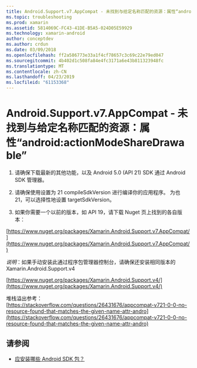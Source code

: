 ```yaml
---
title: Android.Support.v7.AppCompat - 未找到与给定名称匹配的资源：属性“android:actionModeShareDrawable”
ms.topic: troubleshooting
ms.prod: xamarin
ms.assetid: 5814069C-FC43-41DE-B5A5-024D05E59929
ms.technology: xamarin-android
author: conceptdev
ms.author: crdun
ms.date: 03/09/2018
ms.openlocfilehash: ff2a586773e33a1f4cf78657c3c69c22e79ed047
ms.sourcegitcommit: 4b402d1c508fa84e4fc3171a6e43b811323948fc
ms.translationtype: MT
ms.contentlocale: zh-CN
ms.lasthandoff: 04/23/2019
ms.locfileid: "61153368"
---
```

# <a name="androidsupportv7appcompat---no-resource-found-that-matches-the-given-name-attr-androidactionmodesharedrawable"></a>Android.Support.v7.AppCompat - 未找到与给定名称匹配的资源：属性“android:actionModeShareDrawable”

1. 请确保下载最新的其他功能，以及 Android 5.0 (API 21) SDK 通过 Android SDK 管理器。

2. 请确保使用设置为 21 compileSdkVersion 进行编译你的应用程序。 为也 21，可以选择性地设置 targetSdkVersion。

3. 如果你需要一个以前的版本，如 API 19，请下载 Nuget 页上找到的各自版本：

[https://www.nuget.org/packages/Xamarin.Android.Support.v7.AppCompat/](https://www.nuget.org/packages/Xamarin.Android.Support.v7.AppCompat/)

*说明*：如果手动安装此通过程序包管理器控制台，请确保还安装相同版本的 Xamarin.Android.Support.v4

[https://www.nuget.org/packages/Xamarin.Android.Support.v4/](https://www.nuget.org/packages/Xamarin.Android.Support.v4/)

堆栈溢出参考： [https://stackoverflow.com/questions/26431676/appcompat-v721-0-0-no-resource-found-that-matches-the-given-name-attr-andro](https://stackoverflow.com/questions/26431676/appcompat-v721-0-0-no-resource-found-that-matches-the-given-name-attr-andro)

## <a name="see-also"></a>请参阅

- [应安装哪些 Android SDK 包？](~/android/troubleshooting/questions/install-android-sdk-packages.md)

